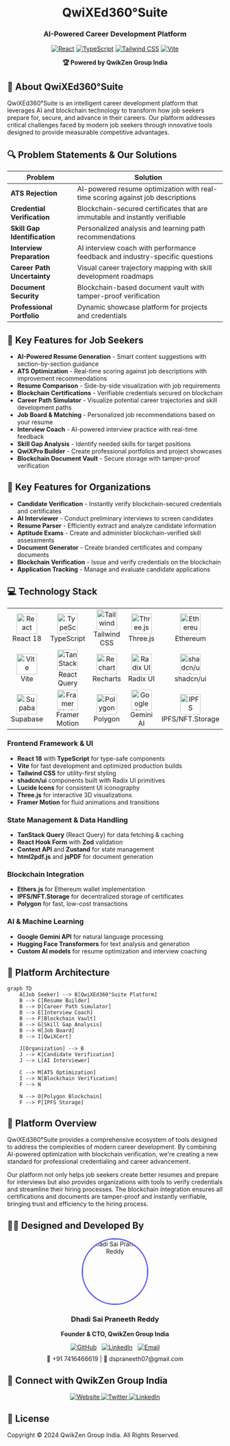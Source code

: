 
<div align="center">
  
  # QwiXEd360°Suite
  ### AI-Powered Career Development Platform
  
  [![React](https://img.shields.io/badge/-React-61DAFB?style=for-the-badge&logo=react&logoColor=black)](https://reactjs.org/)
  [![TypeScript](https://img.shields.io/badge/-TypeScript-3178C6?style=for-the-badge&logo=typescript&logoColor=white)](https://www.typescriptlang.org/)
  [![Tailwind CSS](https://img.shields.io/badge/-Tailwind_CSS-38B2AC?style=for-the-badge&logo=tailwind-css&logoColor=white)](https://tailwindcss.com/)
  [![Vite](https://img.shields.io/badge/-Vite-646CFF?style=for-the-badge&logo=vite&logoColor=white)](https://vitejs.dev/)
  
  **🏆 Powered by QwikZen Group India**
</div>

## 🚀 About QwiXEd360°Suite

QwiXEd360°Suite is an intelligent career development platform that leverages AI and blockchain technology to transform how job seekers prepare for, secure, and advance in their careers. Our platform addresses critical challenges faced by modern job seekers through innovative tools designed to provide measurable competitive advantages.

## 🔍 Problem Statements & Our Solutions

| Problem | Solution |
|---------|----------|
| **ATS Rejection** | AI-powered resume optimization with real-time scoring against job descriptions |
| **Credential Verification** | Blockchain-secured certificates that are immutable and instantly verifiable |
| **Skill Gap Identification** | Personalized analysis and learning path recommendations |
| **Interview Preparation** | AI interview coach with performance feedback and industry-specific questions |
| **Career Path Uncertainty** | Visual career trajectory mapping with skill development roadmaps |
| **Document Security** | Blockchain-based document vault with tamper-proof verification |
| **Professional Portfolio** | Dynamic showcase platform for projects and credentials |

## 🌟 Key Features for Job Seekers

- **AI-Powered Resume Generation** - Smart content suggestions with section-by-section guidance
- **ATS Optimization** - Real-time scoring against job descriptions with improvement recommendations
- **Resume Comparison** - Side-by-side visualization with job requirements
- **Blockchain Certifications** - Verifiable credentials secured on blockchain
- **Career Path Simulator** - Visualize potential career trajectories and skill development paths
- **Job Board & Matching** - Personalized job recommendations based on your resume
- **Interview Coach** - AI-powered interview practice with real-time feedback
- **Skill Gap Analysis** - Identify needed skills for target positions
- **QwiXPro Builder** - Create professional portfolios and project showcases
- **Blockchain Document Vault** - Secure storage with tamper-proof verification

## 💼 Key Features for Organizations

- **Candidate Verification** - Instantly verify blockchain-secured credentials and certificates
- **AI Interviewer** - Conduct preliminary interviews to screen candidates
- **Resume Parser** - Efficiently extract and analyze candidate information
- **Aptitude Exams** - Create and administer blockchain-verified skill assessments
- **Document Generator** - Create branded certificates and company documents
- **Blockchain Verification** - Issue and verify credentials on the blockchain
- **Application Tracking** - Manage and evaluate candidate applications

## 💻 Technology Stack

<div align="center">
  <table>
    <tr>
      <td align="center" width="96">
        <img src="https://cdn.jsdelivr.net/gh/devicons/devicon/icons/react/react-original.svg" width="48" height="48" alt="React" />
        <br>React 18
      </td>
      <td align="center" width="96">
        <img src="https://cdn.jsdelivr.net/gh/devicons/devicon/icons/typescript/typescript-original.svg" width="48" height="48" alt="TypeScript" />
        <br>TypeScript
      </td>
      <td align="center" width="96">
        <img src="https://cdn.jsdelivr.net/gh/devicons/devicon/icons/tailwindcss/tailwindcss-plain.svg" width="48" height="48" alt="Tailwind" />
        <br>Tailwind CSS
      </td>
      <td align="center" width="96">
        <img src="https://cdn.jsdelivr.net/gh/devicons/devicon/icons/threejs/threejs-original.svg" width="48" height="48" alt="Three.js" />
        <br>Three.js
      </td>
      <td align="center" width="96">
        <img src="https://www.vectorlogo.zone/logos/ethereum/ethereum-icon.svg" width="48" height="48" alt="Ethereum" />
        <br>Ethereum
      </td>
    </tr>
    <tr>
      <td align="center" width="96">
        <img src="https://cdn.worldvectorlogo.com/logos/vitejs.svg" width="48" height="48" alt="Vite" />
        <br>Vite
      </td>
      <td align="center" width="96">
        <img src="https://www.vectorlogo.zone/logos/tanstack/tanstack-icon.svg" width="48" height="48" alt="TanStack" />
        <br>React Query
      </td>
      <td align="center" width="96">
        <img src="https://cdn.worldvectorlogo.com/logos/recharts.svg" width="48" height="48" alt="Recharts" />
        <br>Recharts
      </td>
      <td align="center" width="96">
        <img src="https://avatars.githubusercontent.com/u/75042455" width="48" height="48" alt="Radix UI" />
        <br>Radix UI
      </td>
      <td align="center" width="96">
        <img src="https://avatars.githubusercontent.com/u/139895814" width="48" height="48" alt="shadcn/ui" />
        <br>shadcn/ui
      </td>
    </tr>
    <tr>
      <td align="center" width="96">
        <img src="https://www.vectorlogo.zone/logos/supabase/supabase-icon.svg" width="48" height="48" alt="Supabase" />
        <br>Supabase
      </td>
      <td align="center" width="96">
        <img src="https://www.vectorlogo.zone/logos/framer/framer-icon.svg" width="48" height="48" alt="Framer Motion" />
        <br>Framer Motion
      </td>
      <td align="center" width="96">
        <img src="https://cdn.worldvectorlogo.com/logos/polygon-matic.svg" width="48" height="48" alt="Polygon" />
        <br>Polygon
      </td>
      <td align="center" width="96">
        <img src="https://www.vectorlogo.zone/logos/google_cloud/google_cloud-icon.svg" width="48" height="48" alt="Google Cloud" />
        <br>Gemini AI
      </td>
      <td align="center" width="96">
        <img src="https://www.vectorlogo.zone/logos/ipfs/ipfs-icon.svg" width="48" height="48" alt="IPFS" />
        <br>IPFS/NFT.Storage
      </td>
    </tr>
  </table>
</div>

### Frontend Framework & UI
- **React 18** with **TypeScript** for type-safe components
- **Vite** for fast development and optimized production builds
- **Tailwind CSS** for utility-first styling
- **shadcn/ui** components built with Radix UI primitives
- **Lucide Icons** for consistent UI iconography
- **Three.js** for interactive 3D visualizations
- **Framer Motion** for fluid animations and transitions

### State Management & Data Handling
- **TanStack Query** (React Query) for data fetching & caching
- **React Hook Form** with **Zod** validation
- **Context API** and **Zustand** for state management
- **html2pdf.js** and **jsPDF** for document generation

### Blockchain Integration
- **Ethers.js** for Ethereum wallet implementation
- **IPFS/NFT.Storage** for decentralized storage of certificates
- **Polygon** for fast, low-cost transactions

### AI & Machine Learning
- **Google Gemini API** for natural language processing
- **Hugging Face Transformers** for text analysis and generation
- **Custom AI models** for resume optimization and interview coaching

## 🔄 Platform Architecture

```mermaid
graph TD
    A[Job Seeker] --> B[QwiXEd360°Suite Platform]
    B --> C[Resume Builder]
    B --> D[Career Path Simulator]
    B --> E[Interview Coach]
    B --> F[Blockchain Vault]
    B --> G[Skill Gap Analysis]
    B --> H[Job Board]
    B --> I[QwiXCert]
    
    J[Organization] --> B
    J --> K[Candidate Verification]
    J --> L[AI Interviewer]
    
    C --> M[ATS Optimization]
    I --> N[Blockchain Verification]
    F --> N
    
    N --> O[Polygon Blockchain]
    F --> P[IPFS Storage]
```

## 📱 Platform Overview

QwiXEd360°Suite provides a comprehensive ecosystem of tools designed to address the complexities of modern career development. By combining AI-powered optimization with blockchain verification, we're creating a new standard for professional credentialing and career advancement.

Our platform not only helps job seekers create better resumes and prepare for interviews but also provides organizations with tools to verify credentials and streamline their hiring processes. The blockchain integration ensures all certifications and documents are tamper-proof and instantly verifiable, bringing trust and efficiency to the hiring process.

## 👨‍💼 Designed and Developed By

<div align="center">
  <img src="/lovable-uploads/f5d06c81-a24b-4c51-8bf0-c6fd139438e3.png" alt="Dhadi Sai Praneeth Reddy" width="150" style="border-radius: 50%; border: 3px solid #6366f1;" />
  <h3>Dhadi Sai Praneeth Reddy</h3>
  <p><strong>Founder & CTO, QwikZen Group India</strong></p>
  
  <div style="display: flex; justify-content: center; gap: 12px; margin-top: 12px;">
    <a href="https://github.com/dspraneethreddy" target="_blank">
      <img src="https://img.shields.io/badge/-GitHub-181717?style=for-the-badge&logo=github&logoColor=white" alt="GitHub" />
    </a>
    <a href="https://linkedin.com/in/dspraneethreddy" target="_blank">
      <img src="https://img.shields.io/badge/-LinkedIn-0A66C2?style=for-the-badge&logo=linkedin&logoColor=white" alt="LinkedIn" />
    </a>
    <a href="mailto:dspraneeth07@gmail.com">
      <img src="https://img.shields.io/badge/-Email-EA4335?style=for-the-badge&logo=gmail&logoColor=white" alt="Email" />
    </a>
  </div>
  <p style="margin-top: 10px;">📱 +91 7416466619 | 📧 dspraneeth07@gmail.com</p>
</div>

## 🔗 Connect with QwikZen Group India

<div align="center">
  <a href="https://www.qwikzen.com" target="_blank">
    <img src="https://img.shields.io/badge/-Website-4F46E5?style=for-the-badge&logo=internetexplorer&logoColor=white" alt="Website" />
  </a>
  <a href="https://twitter.com/QwikZenGroup" target="_blank">
    <img src="https://img.shields.io/badge/-Twitter-1DA1F2?style=for-the-badge&logo=twitter&logoColor=white" alt="Twitter" />
  </a>
  <a href="https://www.linkedin.com/company/qwikzen" target="_blank">
    <img src="https://img.shields.io/badge/-LinkedIn-0A66C2?style=for-the-badge&logo=linkedin&logoColor=white" alt="LinkedIn" />
  </a>
</div>

## 📄 License

Copyright © 2024 QwikZen Group India. All Rights Reserved.

